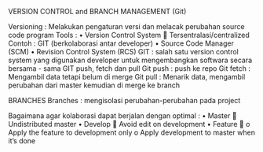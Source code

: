VERSION CONTROL
and
BRANCH MANAGEMENT (Git)

Versioning : Melakukan pengaturan versi dan melacak perubahan source code program
Tools :
• Version Control System  Tersentralasi/centralized
Contoh : GIT (berkolaborasi antar developer)
• Source Code Manager (SCM)
• Revision Control System (RCS)
GIT : salah satu version control system yang digunakan developer untuk mengembangkan softwara secara bersama - sama
GIT push, fetch dan pull
Git push : push ke repo
Git fetch : Mengambil data tetapi belum di merge
Git pull : Menarik data, mengambil perubahan dari master kemudian di merge ke branch

BRANCHES
Branches : mengisolasi perubahan-perubahan pada project

Bagaimana agar kolaborasi dapat berjalan dengan optimal :
• Master  Undistributed master
• Develop  Avoid edit on development
• Feature 
o Apply the feature to development only
o Apply development to master when it’s done
